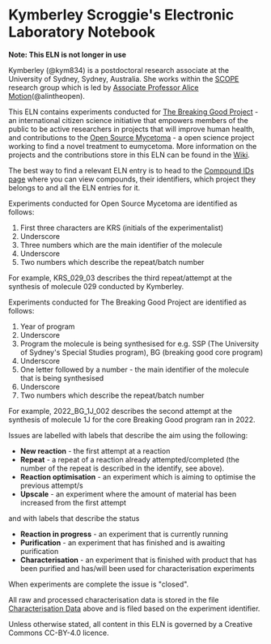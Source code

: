 # Kymberley Scroggie's Electronic Laboratory Notebook

__Note: This ELN is not longer in use__

Kymberley (@kym834) is a postdoctoral research associate at the University of Sydney, Sydney, Australia. She works within the [SCOPE](https://github.com/alintheopen/SCOPE) research group which is led by [Associate Professor Alice Motion](http://alicemotion.com/)(@alintheopen).

This ELN contains experiments conducted for [The Breaking Good Project](https://www.breakinggoodproject.com) - an international citizen science initiative that empowers members of the public to be active researchers in projects that will improve human health, and contributions to the [Open Source Mycetoma](https://github.com/OpenSourceMycetoma) - a open science project working to find a novel treatment to eumycetoma. More information on the projects and the contributions store in this ELN can be found in the [Wiki](https://github.com/TheBreakingGoodProject/ELN-Kymberley-Scroggie/wiki).

The best way to find a relevant ELN entry is to head to the [Compound IDs page](https://github.com/TheBreakingGoodProject/ELN-Kymberley-Scroggie/wiki/Compound-IDs) where you can view compounds, their identifiers, which project they belongs to and all the ELN entries for it. 

Experiments conducted for Open Source Mycetoma are identified as follows:
1. First three characters are KRS (initials of the experimentalist)
2. Underscore
3. Three numbers which are the main identifier of the molecule
4. Underscore
5. Two numbers which describe the repeat/batch number 

For example, KRS_029_03 describes the third repeat/attempt at the synthesis of molecule 029 conducted by Kymberley.

Experiments conducted for The Breaking Good Project are identified as follows:
1. Year of program
2. Underscore
3. Program the molecule is being synthesised for e.g. SSP (The University of Sydney's Special Studies program), BG (breaking good core program)
4. Underscore
5. One letter followed by a number - the main identifier of the molecule that is being synthesised
6. Underscore
7. Two numbers which describe the repeat/batch number

For example, 2022_BG_1J_002 describes the second attempt at the synthesis of molecule 1J for the core Breaking Good program ran in 2022.

Issues are labelled with labels that describe the aim using the following:
* __New reaction__ - the first attempt at a reaction
* __Repeat__ - a repeat of a reaction already attempted/completed (the number of the repeat is described in the identify, see above).
* __Reaction optimisation__ - an experiment which is aiming to optimise the previous attempt/s
* __Upscale__ - an experiment where the amount of material has been increased from the first attempt

and with labels that describe the status
* __Reaction in progress__ - an experiment that is currently running
* __Purification__ - an experiment that has finished and is awaiting purification
* __Characterisation__ - an experiment that is finished with product that has been purified and has/will been used for characterisation experiments

When experiments are complete the issue is "closed".

All raw and processed characterisation data is stored in the file [Characterisation Data](https://github.com/TheBreakingGoodProject/ELN-Kymberley-Scroggie/tree/master/Characterisation%20Data) above and is filed based on the experiment identifier.

Unless otherwise stated, all content in this ELN is governed by a Creative Commons CC-BY-4.0 licence.
